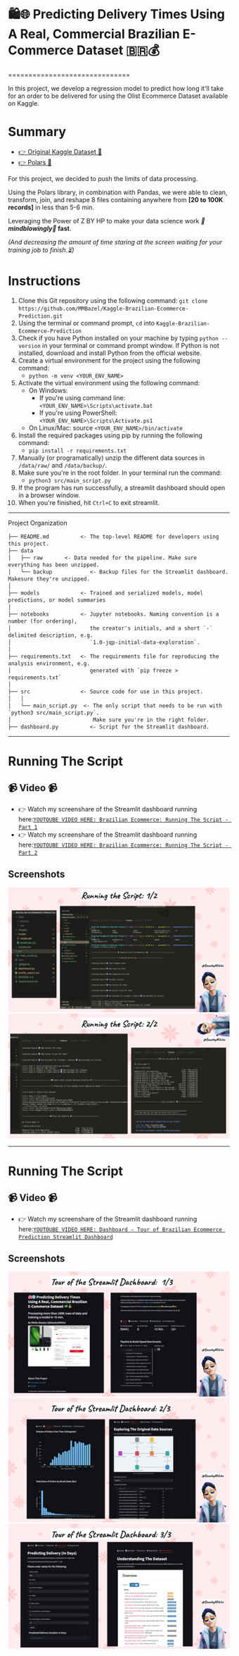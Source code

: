 # 🛍️🌐 Predicting Delivery Times Using A Real, Commercial Brazilian E-Commerce Dataset 🇧🇷💰
==============================

In this project, we develop a regression model to predict how long it'll take for an order to be delivered for using the Olist Ecommerce Dataset available on Kaggle. 

# Summary
* [👉 Original Kaggle Dataset 🔗](https://www.kaggle.com/datasets/olistbr/brazilian-ecommerce/)
* [👉 Polars 🔗](https://www.pola.rs/)

For this project, we decided to push the limits of data processing.

Using the Polars library, in combination with Pandas, we were able to clean, transform, join, and reshape 8 files containing anywhere from **[20 to 100K records]**  in less than 5-6 min. 

Leveraging the Power of Z BY HP to make your data science work **_🤯mindblowingly🤯_ fast**.

_(And decreasing the amount of time staring at the screen waiting for your training job to finish.⏳)_

# Instructions
1. Clone this Git repository using the following command: `git clone https://github.com/MMBazel/Kaggle-Brazilian-Ecommerce-Prediction.git`
1. Using the terminal or command prompt, `cd` into `Kaggle-Brazilian-Ecommerce-Prediction`
1. Check if you have Python installed on your machine by typing `python --version` in your terminal or command prompt window. If Python is not installed, download and install Python from the official website.
1. Create a virtual environment for the project using the following command:
    * `python -m venv <YOUR_ENV_NAME>`
1. Activate the virtual environment using the following command:
    * On Windows: 
        * If you're using command line: `<YOUR_ENV_NAME>\Scripts\activate.bat`
        * If you're using PowerShell: `<YOUR_ENV_NAME>\Scripts\Activate.ps1`
    * On Linux/Mac: source `<YOUR_ENV_NAME>/bin/activate`
1. Install the required packages using pip by running the following command:
    * `pip install -r requirements.txt`
1. Manually (or programatically) unzip the different data sources in `/data/raw/` and `/data/backup/`.
1. Make sure you're in the root folder. In your terminal run the command:
    * `python3 src/main_script.py`
1. If the program has run successfully, a streamlit dashboard should open in a browser window.
1. When you're finished, hit `Ctrl+C` to exit streamlit. 
    
------------  

Project Organization

    ├── README.md          <- The top-level README for developers using this project.
    ├── data
    │   ├── raw       <- Data needed for the pipeline. Make sure everything has been unzipped. 
    │   └── backup            <- Backup files for the Streamlit dashboard. Makesure they're unzipped. 
    │
    ├── models             <- Trained and serialized models, model predictions, or model summaries
    │
    ├── notebooks          <- Jupyter notebooks. Naming convention is a number (for ordering),
    │                         the creator's initials, and a short `-` delimited description, e.g.
    │                         `1.0-jqp-initial-data-exploration`.
    │
    ├── requirements.txt   <- The requirements file for reproducing the analysis environment, e.g.
    │                         generated with `pip freeze > requirements.txt`
    │
    ├── src                <- Source code for use in this project.
    │   │
    │   └── main_script.py  <- The only script that needs to be run with `python3 src/main_script.py`.
    │                          Make sure you're in the right folder. 
    ├── dashboard.py          <- Script for the Streamlit dashboard.
    
------------
# Running The Script
## 📹 Video 📹
   * 👉 Watch my screenshare of the Streamlit dashboard running here:[`YOUTOUBE VIDEO HERE: Brazilian Ecommerce: Running The Script - Part 1`](https://youtu.be/wSyZj8goszQ)
   * 👉 Watch my screenshare of the Streamlit dashboard running here:[`YOUTOUBE VIDEO HERE: Brazilian Ecommerce: Running The Script - Part 2`](https://youtu.be/Zu6l_GHz_S4)
    
## Screenshots
![plot](./images/brazilian_ecommerce_running_script_1.png)
![plot](./images/brazilian_ecommcer_running_script_2.png)

------------
# Running The Script
## 📹 Video 📹
  * 👉 Watch my screenshare of the Streamlit dashboard running here:[`YOUTOUBE VIDEO HERE: Dashboard - Tour of Brazilian Ecommerce Prediction Streamlit Dashboard`](https://youtu.be/eGr4MxSCsrA)
    
## Screenshots
![plot](./images/brazilian_ecommcer_dash_1.png)
![plot](./images/brazilian_ecommcer_dash_2.png)
![plot](./images/brazilian_ecommerce_dash_3.png)


